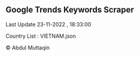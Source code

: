 

## Google Trends Keywords Scraper 
 
Last Update 23-11-2022 , 18:33:00

Country List :
VIETNAM.json



© Abdul Muttaqin 
